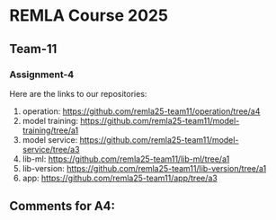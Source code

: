 # REMLA Course 2025  
## Team-11 
### Assignment-4 

Here are the links to our repositories:

1. operation: https://github.com/remla25-team11/operation/tree/a4
2. model training: https://github.com/remla25-team11/model-training/tree/a1
3. model service: https://github.com/remla25-team11/model-service/tree/a3
4. lib-ml: https://github.com/remla25-team11/lib-ml/tree/a1
5. lib-version: https://github.com/remla25-team11/lib-version/tree/a1
6. app: https://github.com/remla25-team11/app/tree/a3

## Comments for A4: 
